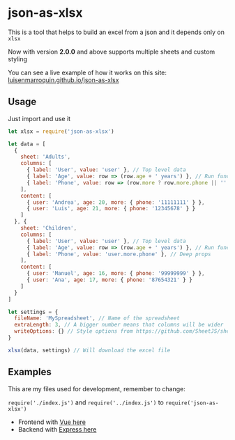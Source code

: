 # json-as-xlsx

This is a tool that helps to build an excel from a json and it depends only on `xlsx`

Now with version **2.0.0** and above supports multiple sheets and custom styling

You can see a live example of how it works on this site: [luisenmarroquin.github.io/json-as-xlsx](https://luisenmarroquin.github.io/json-as-xlsx)

## Usage

Just import and use it

```js
let xlsx = require('json-as-xlsx')

let data = [
  {
    sheet: 'Adults',
    columns: [
      { label: 'User', value: 'user' }, // Top level data
      { label: 'Age', value: row => (row.age + ' years') }, // Run functions
      { label: 'Phone', value: row => (row.more ? row.more.phone || '' : '') }, // Deep props
    ],
    content: [
      { user: 'Andrea', age: 20, more: { phone: '11111111' } },
      { user: 'Luis', age: 21, more: { phone: '12345678' } }
    ]
  }, {
    sheet: 'Children',
    columns: [
      { label: 'User', value: 'user' }, // Top level data
      { label: 'Age', value: row => (row.age + ' years') }, // Run functions
      { label: 'Phone', value: 'user.more.phone' }, // Deep props
    ],
    content: [
      { user: 'Manuel', age: 16, more: { phone: '99999999' } },
      { user: 'Ana', age: 17, more: { phone: '87654321' } }
    ]
  }
]

let settings = {
  fileName: 'MySpreadsheet', // Name of the spreadsheet
  extraLength: 3, // A bigger number means that columns will be wider
  writeOptions: {} // Style options from https://github.com/SheetJS/sheetjs#writing-options
}

xlsx(data, settings) // Will download the excel file
```

## Examples

This are my files used for development, remember to change:

`require('./index.js')` and `require('../index.js')` to `require('json-as-xlsx')`

* Frontend with [Vue here](https://github.com/LuisEnMarroquin/json-as-xlsx/blob/main/src/App.vue)
* Backend with [Express here](https://github.com/LuisEnMarroquin/json-as-xlsx/blob/main/server.js)
